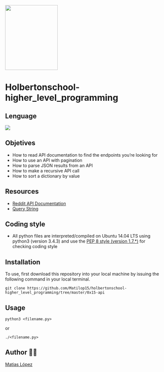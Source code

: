 <img src="https://blog.holbertonschool.com/wp-content/uploads/2020/04/unnamed-2.png" width="170" height="210">

# Holbertonschool-higher_level_programming

## Lenguage
<img src="https://img.icons8.com/color/48/000000/python--v1.png"/>

## Objetives
- How to read API documentation to find the endpoints you’re looking for
- How to use an API with pagination
- How to parse JSON results from an API
- How to make a recursive API call
- How to sort a dictionary by value

## Resources

- [Reddit API Documentation](https://intranet.hbtn.io/rltoken/odMvR9obKnQCx5EaM6_YFA)
- [Query String](https://intranet.hbtn.io/rltoken/KtHEZIjOvJXYtufkJE1r4A)

## Coding style
- All python files are interpreted/compiled on Ubuntu 14.04 LTS using python3 (version 3.4.3) and use the [PEP 8 style (version 1.7.*)](https://github.com/PyC\QA/pycodestyle) for checking coding style


## Installation
To use, first download  this repository into your local machine by issuing the following command in your local terminal. 
```
git clone https://github.com/Matilop15/holbertonschool-higher_level_programming/tree/master/0x15-api
```

## Usage
```
python3 <filename.py>
```
or
```
./<filename.py>
```

## Author 👨‍💻
[Matias López](https://uy.linkedin.com/in/matias-l%C3%B3pez-777796194?trk=people-guest_people_search-card)
